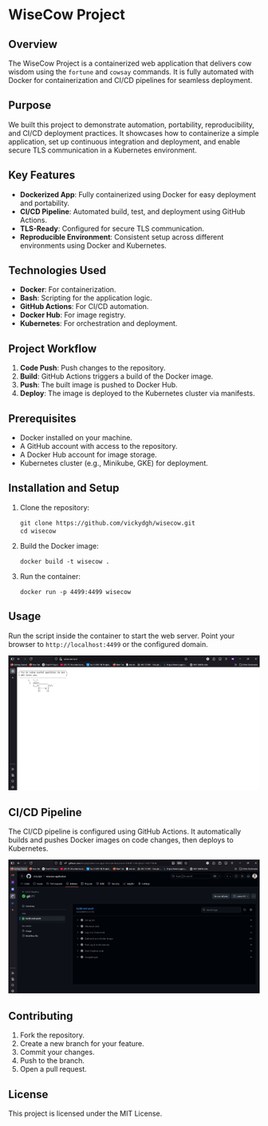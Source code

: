 # WiseCow Project

## Overview
The WiseCow Project is a containerized web application that delivers cow wisdom using the `fortune` and `cowsay` commands. It is fully automated with Docker for containerization and CI/CD pipelines for seamless deployment.

## Purpose
We built this project to demonstrate automation, portability, reproducibility, and CI/CD deployment practices. It showcases how to containerize a simple application, set up continuous integration and deployment, and enable secure TLS communication in a Kubernetes environment.

## Key Features
- **Dockerized App**: Fully containerized using Docker for easy deployment and portability.
- **CI/CD Pipeline**: Automated build, test, and deployment using GitHub Actions.
- **TLS-Ready**: Configured for secure TLS communication.
- **Reproducible Environment**: Consistent setup across different environments using Docker and Kubernetes.

## Technologies Used
- **Docker**: For containerization.
- **Bash**: Scripting for the application logic.
- **GitHub Actions**: For CI/CD automation.
- **Docker Hub**: For image registry.
- **Kubernetes**: For orchestration and deployment.

## Project Workflow
1. **Code Push**: Push changes to the repository.
2. **Build**: GitHub Actions triggers a build of the Docker image.
3. **Push**: The built image is pushed to Docker Hub.
4. **Deploy**: The image is deployed to the Kubernetes cluster via manifests.

## Prerequisites
- Docker installed on your machine.
- A GitHub account with access to the repository.
- A Docker Hub account for image storage.
- Kubernetes cluster (e.g., Minikube, GKE) for deployment.

## Installation and Setup
1. Clone the repository:
   ```
   git clone https://github.com/vickydgh/wisecow.git
   cd wisecow
   ```

2. Build the Docker image:
   ```
   docker build -t wisecow .
   ```

3. Run the container:
   ```
   docker run -p 4499:4499 wisecow
   ```

## Usage
Run the script inside the container to start the web server. Point your browser to `http://localhost:4499` or the configured domain.

![wisecow.local output](Images/2.png)

## CI/CD Pipeline
The CI/CD pipeline is configured using GitHub Actions. It automatically builds and pushes Docker images on code changes, then deploys to Kubernetes.

![GitHub Actions workflow run](Images/5.png)

## Contributing
1. Fork the repository.
2. Create a new branch for your feature.
3. Commit your changes.
4. Push to the branch.
5. Open a pull request.

## License
This project is licensed under the MIT License.
